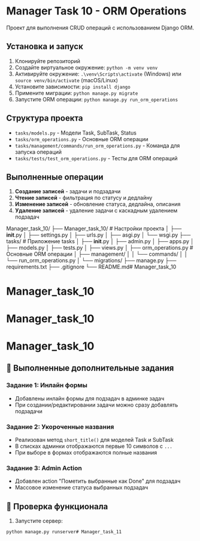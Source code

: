 # Manager Task 10 - ORM Operations

Проект для выполнения CRUD операций с использованием Django ORM.

## Установка и запуск

1. Клонируйте репозиторий
2. Создайте виртуальное окружение: `python -m venv venv`
3. Активируйте окружение: `.\venv\Scripts\activate` (Windows) или `source venv/bin/activate` (macOS/Linux)
4. Установите зависимости: `pip install django`
5. Примените миграции: `python manage.py migrate`
6. Запустите ORM операции: `python manage.py run_orm_operations`

## Структура проекта

- `tasks/models.py` - Модели Task, SubTask, Status
- `tasks/orm_operations.py` - Основные ORM операции
- `tasks/management/commands/run_orm_operations.py` - Команда для запуска операций
- `tasks/tests/test_orm_operations.py` - Тесты для ORM операций

## Выполненные операции

1. **Создание записей** - задачи и подзадачи
2. **Чтение записей** - фильтрация по статусу и дедлайну
3. **Изменение записей** - обновление статуса, дедлайна, описания
4. **Удаление записей** - удаление задачи с каскадным удалением подзадач 


Manager_task_10/
├── Manager_task_10/          # Настройки проекта
│   ├── __init__.py
│   ├── settings.py
│   ├── urls.py
│   ├── asgi.py
│   └── wsgi.py
├── tasks/                    # Приложение tasks
│   ├── __init__.py
│   ├── admin.py
│   ├── apps.py
│   ├── models.py
│   ├── tests.py
│   ├── views.py
│   ├── orm_operations.py    # Основные ORM операции
│   ├── management/
│   │   └── commands/
│   │       └── run_orm_operations.py
│   └── migrations/
├── manage.py
├── requirements.txt
├── .gitignore
└── README.md# Manager_task_10
# Manager_task_10
# Manager_task_10
# Manager_task_10

## 🎯 Выполненные дополнительные задания

### Задание 1: Инлайн формы
- Добавлены инлайн формы для подзадач в админке задач
- При создании/редактировании задачи можно сразу добавлять подзадачи

### Задание 2: Укороченные названия
- Реализован метод `short_title()` для моделей Task и SubTask
- В списках админки отображаются первые 10 символов с `...`
- При выборе в формах отображаются полные названия

### Задание 3: Admin Action
- Добавлен action "Пометить выбранные как Done" для подзадач
- Массовое изменение статуса выбранных подзадач

## 🚀 Проверка функционала

1. Запустите сервер:
```bash
python manage.py runserver# Manager_task_11

